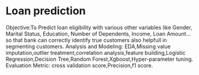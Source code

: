 # Loan prediction
Objective:To Predict loan eligibility with various other variables like Gender, Marital Status, Education, Number of Dependents, Income, Loan Amount...
so that bank can correctly identify true customers also helpfull in segmenting customers.
Analysis and Modeling: EDA,Missing value imputation,outlier treatment,correlation analysis,feature building,Logistic Regression,Decision Tree,Random Forest,Xgboost,Hyper-parameter tuning.
Evaluation Metric: cross validation score,Precision,f1 score.
